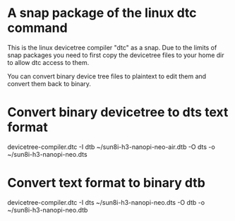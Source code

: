 # A snap package of the linux dtc command

This is the linux devicetree compiler "dtc" as a snap.
Due to the limits of snap packages you need to first copy the devicetree files to your home dir to allow dtc access to them.

You can convert binary device tree files to plaintext to edit them and convert them back to binary.

# Convert binary devicetree to dts text format

devicetree-compiler.dtc -I dtb ~/sun8i-h3-nanopi-neo-air.dtb -O dts -o ~/sun8i-h3-nanopi-neo.dts

# Convert text format to binary dtb

devicetree-compiler.dtc -I dts ~/sun8i-h3-nanopi-neo.dts -O dtb -o ~/sun8i-h3-nanopi-neo.dtb
